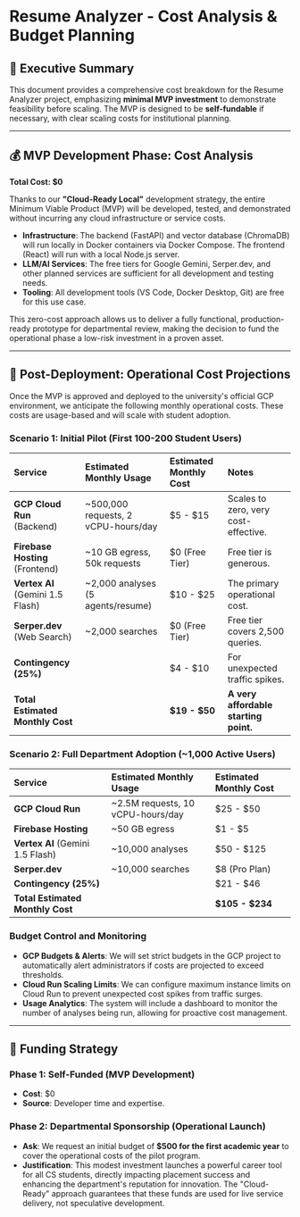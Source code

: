# Resume Analyzer - Cost Analysis & Budget Planning

## 🎯 **Executive Summary**

This document provides a comprehensive cost breakdown for the Resume Analyzer project, emphasizing **minimal MVP investment** to demonstrate feasibility before scaling. The MVP is designed to be **self-fundable** if necessary, with clear scaling costs for institutional planning.

---

## 💰 **MVP Development Phase: Cost Analysis**

**Total Cost: $0**

Thanks to our **"Cloud-Ready Local"** development strategy, the entire Minimum Viable Product (MVP) will be developed, tested, and demonstrated without incurring any cloud infrastructure or service costs.

-   **Infrastructure**: The backend (FastAPI) and vector database (ChromaDB) will run locally in Docker containers via Docker Compose. The frontend (React) will run with a local Node.js server.
-   **LLM/AI Services**: The free tiers for Google Gemini, Serper.dev, and other planned services are sufficient for all development and testing needs.
-   **Tooling**: All development tools (VS Code, Docker Desktop, Git) are free for this use case.

This zero-cost approach allows us to deliver a fully functional, production-ready prototype for departmental review, making the decision to fund the operational phase a low-risk investment in a proven asset.

---

## 🚀 **Post-Deployment: Operational Cost Projections**

Once the MVP is approved and deployed to the university's official GCP environment, we anticipate the following monthly operational costs. These costs are usage-based and will scale with student adoption.

### **Scenario 1: Initial Pilot (First 100-200 Student Users)**

| Service | Estimated Monthly Usage | Estimated Monthly Cost | Notes |
| :--- | :--- | :--- | :--- |
| **GCP Cloud Run** (Backend) | ~500,000 requests, 2 vCPU-hours/day | $5 - $15 | Scales to zero, very cost-effective. |
| **Firebase Hosting** (Frontend) | ~10 GB egress, 50k requests | $0 (Free Tier) | Free tier is generous. |
| **Vertex AI** (Gemini 1.5 Flash) | ~2,000 analyses (5 agents/resume) | $10 - $25 | The primary operational cost. |
| **Serper.dev** (Web Search) | ~2,000 searches | $0 (Free Tier) | Free tier covers 2,500 queries. |
| **Contingency (25%)** | | $4 - $10 | For unexpected traffic spikes. |
| **Total Estimated Monthly Cost** | | **$19 - $50** | **A very affordable starting point.** |

### **Scenario 2: Full Department Adoption (~1,000 Active Users)**

| Service | Estimated Monthly Usage | Estimated Monthly Cost |
| :--- | :--- | :--- |
| **GCP Cloud Run** | ~2.5M requests, 10 vCPU-hours/day | $25 - $50 |
| **Firebase Hosting** | ~50 GB egress | $1 - $5 |
| **Vertex AI** (Gemini 1.5 Flash) | ~10,000 analyses | $50 - $125 |
| **Serper.dev** | ~10,000 searches | $8 (Pro Plan) |
| **Contingency (25%)** | | $21 - $46 |
| **Total Estimated Monthly Cost**| | **$105 - $234** | |

### **Budget Control and Monitoring**

-   **GCP Budgets & Alerts**: We will set strict budgets in the GCP project to automatically alert administrators if costs are projected to exceed thresholds.
-   **Cloud Run Scaling Limits**: We can configure maximum instance limits on Cloud Run to prevent unexpected cost spikes from traffic surges.
-   **Usage Analytics**: The system will include a dashboard to monitor the number of analyses being run, allowing for proactive cost management.

---

## 💸 **Funding Strategy**

### **Phase 1: Self-Funded (MVP Development)**
- **Cost**: $0
- **Source**: Developer time and expertise.

### **Phase 2: Departmental Sponsorship (Operational Launch)**
- **Ask**: We request an initial budget of **$500 for the first academic year** to cover the operational costs of the pilot program.
- **Justification**: This modest investment launches a powerful career tool for all CS students, directly impacting placement success and enhancing the department's reputation for innovation. The "Cloud-Ready" approach guarantees that these funds are used for live service delivery, not speculative development.
